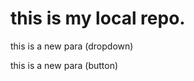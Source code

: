 # this is my local repo.
<p> this is a new para (dropdown)</p>
<p> this is a new para (button)</p>

